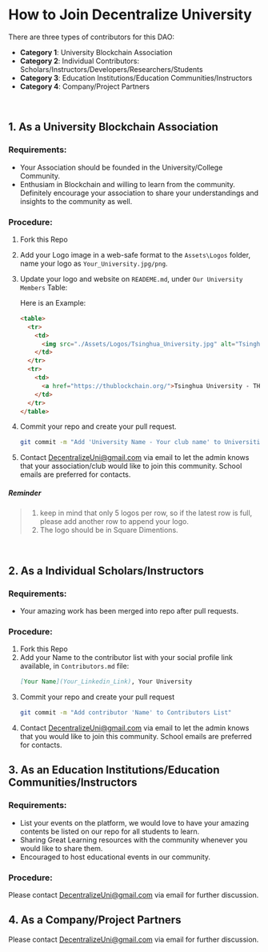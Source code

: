 # How to Join Decentralize University

There are three types of contributors for this DAO:

- **Category 1**: University Blockchain Association
- **Category 2**: Individual Contributors: Scholars/Instructors/Developers/Researchers/Students
- **Category 3**: Education Institutions/Education Communities/Instructors
- **Category 4**: Company/Project Partners

<br/>

## 1. As a **University Blockchain Association**

### Requirements:

- Your Association should be founded in the University/College Community.
- Enthusiam in Blockchain and willing to learn from the community. Definitely encourage your association to share your understandings and insights to the community as well.

### Procedure:

1. Fork this Repo
2. Add your Logo image in a web-safe format to the `Assets\Logos` folder, name your logo as `Your_University.jpg/png`.
3. Update your logo and website on `READEME.md`, under `Our University Members` Table: 

    Here is an Example:
    ```html
    <table>
      <tr>
        <td>
          <img src="./Assets/Logos/Tsinghua_University.jpg" alt="Tsinghua_University" style="zoom:10%;"/>
        </td>
      </tr>
      <tr>
        <td>
          <a href="https://thublockchain.org/">Tsinghua University - THUBA</a>
        </td>
      </tr>
    </table>
    ```
4. Commit your repo and create your pull request.
    ```bash
    git commit -m "Add 'University Name - Your club name' to Universities List"
    ```
5. Contact DecentralizeUni@gmail.com via email to let the admin knows that your association/club would like to join this community. School emails are preferred for contacts.

##### Reminder

> 1. keep in mind that only 5 logos per row, so if the latest row is full, please add another row to append your logo.
> 2. The logo should be in Square Dimentions.

<br/>

## 2. As a **Individual Scholars/Instructors**

### Requirements:

- Your amazing work has been merged into repo after pull requests.

### Procedure:

1. Fork this Repo
2. Add your Name to the contributor list with your social profile link available, in `Contributors.md` file:
    ```md
    [Your Name](Your_Linkedin_Link), Your University
    ```
3. Commit your repo and create your pull request
    ```bash
    git commit -m "Add contributor 'Name' to Contributors List"
    ```
5. Contact DecentralizeUni@gmail.com via email to let the admin knows that you would like to join this community. School emails are preferred for contacts.

## 3. As an **Education Institutions/Education Communities/Instructors**

### Requirements:

- List your events on the platform, we would love to have your amazing contents be listed on our repo for all students to learn.
- Sharing Great Learning resources with the community whenever you would like to share them.
- Encouraged to host educational events in our community.

### Procedure:

Please contact DecentralizeUni@gmail.com via email for further discussion.

## 4. As a **Company/Project Partners**

Please contact DecentralizeUni@gmail.com via email for further discussion.
